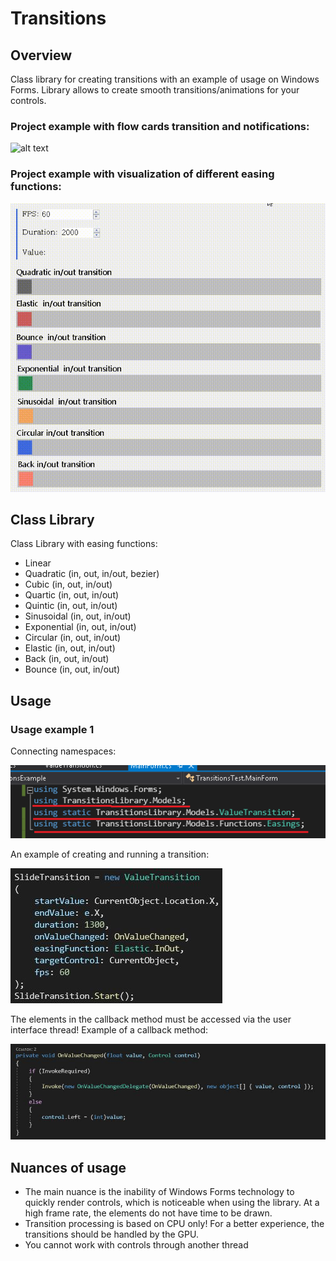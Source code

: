 # Transitions
## Overview 

Class library for creating transitions with an example of usage on Windows Forms. Library allows to create smooth transitions/animations for your controls.

### Project example with flow cards transition and notifications:

![alt text](https://github.com/kerminator-dev/Transitions/blob/main/Images/preview2.gif?raw=true)

### Project example with visualization of different easing functions:
![alt text](https://github.com/kerminator-dev/Transitions/blob/main/Images/preview.gif?raw=true)


## Class Library

Class Library with easing functions:
- Linear
- Quadratic (in, out, in/out, bezier)
- Cubic (in, out, in/out)
- Quartic (in, out, in/out)
- Quintic (in, out, in/out)
- Sinusoidal (in, out, in/out)
- Exponential (in, out, in/out)
- Circular (in, out, in/out)
- Elastic (in, out, in/out)
- Back (in, out, in/out)
- Bounce (in, out, in/out)

## Usage

### Usage example 1 
Connecting namespaces:

![alt text](https://github.com/kerminator-dev/Transitions/blob/main/Images/code-example-3.png?raw=true)

An example of creating and running a transition:

![alt text](https://github.com/kerminator-dev/Transitions/blob/main/Images/code-example-1.JPG?raw=true)

The elements in the callback method must be accessed via the user interface thread! Example of a callback method:

![alt text](https://github.com/kerminator-dev/Transitions/blob/main/Images/code-example-2.JPG?raw=true)

## Nuances of usage

- The main nuance is the inability of Windows Forms technology to quickly render controls, which is noticeable when using the library. At a high frame rate, the elements do not have time to be drawn.
- Transition processing is based on CPU only! For a better experience, the transitions should be handled by the GPU.
- You cannot work with controls through another thread
